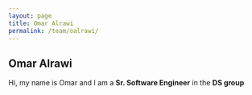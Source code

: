 ```yaml
---
layout: page
title: Omar Alrawi
permalink: /team/oalrawi/
---
```

## Omar Alrawi
Hi, my name is Omar and I am a **Sr. Software Engineer** in the **DS group**
